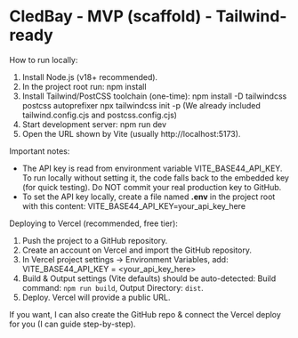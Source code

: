 
CledBay - MVP (scaffold) - Tailwind-ready
========================================

How to run locally:

1. Install Node.js (v18+ recommended).
2. In the project root run:
   npm install
3. Install Tailwind/PostCSS toolchain (one-time):
   npm install -D tailwindcss postcss autoprefixer
   npx tailwindcss init -p
   (We already included tailwind.config.cjs and postcss.config.cjs)
4. Start development server:
   npm run dev
5. Open the URL shown by Vite (usually http://localhost:5173).

Important notes:
- The API key is read from environment variable VITE_BASE44_API_KEY. To run locally without setting it, the code falls back to the embedded key (for quick testing). Do NOT commit your real production key to GitHub.
- To set the API key locally, create a file named **.env** in the project root with this content:
    VITE_BASE44_API_KEY=your_api_key_here

Deploying to Vercel (recommended, free tier):
1. Push the project to a GitHub repository.
2. Create an account on Vercel and import the GitHub repository.
3. In Vercel project settings -> Environment Variables, add:
    VITE_BASE44_API_KEY = <your_api_key_here>
4. Build & Output settings (Vite defaults) should be auto-detected: Build command: `npm run build`, Output Directory: `dist`.
5. Deploy. Vercel will provide a public URL.

If you want, I can also create the GitHub repo & connect the Vercel deploy for you (I can guide step-by-step).
